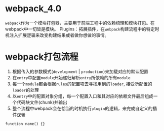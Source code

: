 # webpack_4.0

`webpack`作为一个模块打包器，主要用于前端工程中的依赖梳理和模块打包。在webpack中一切皆是模块。
Plugins：拓展插件，在`webpack`构建流程中的特定时机注入扩展逻辑来改变构建结果或者做你想做的事情。

# webpack打包流程
1. 根据传入的参数模式(`development` | `production`)来加载对应的默认配置
2. 在`entry`中配置`module`开始递归解析`entry`所依赖的所有`module`
3. 每一个`module`都会根据`rules`的配置项去寻找用到的`loader`, 接受所配置的`loader`的处理
4. 以`entry`中的配置对象分组，每一个配置入口和其对应的依赖文件最后组成一个代码块文件(chunk)并输出
5. 整个流程中webpack会在恰当的时机执行`plugin`的逻辑，来完成自定义的插件逻辑

```
function name() {}
```
